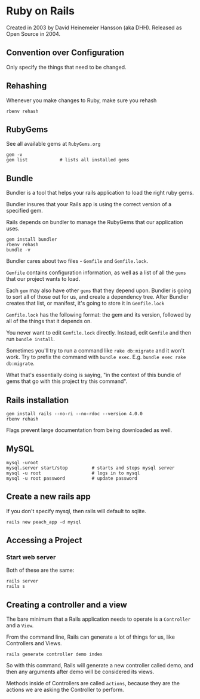 # Ruby on Rails

Created in 2003 by David Heinemeier Hansson (aka DHH). Released as Open Source in 2004.

## Convention over Configuration

Only specify the things that need to be changed.

## Rehashing

Whenever you make changes to Ruby, make sure you rehash

    rbenv rehash

## RubyGems

See all available gems at `RubyGems.org`

    gem -v
    gem list            # lists all installed gems

## Bundle

Bundler is a tool that helps your rails application to load the right ruby gems.

Bundler insures that your Rails app is using the correct version of a specified gem.

Rails depends on bundler to manage the RubyGems that our application uses.

    gem install bundler
    rbenv rehash
    bundle -v

Bundler cares about two files - `Gemfile` and `Gemfile.lock`.

`Gemfile` contains configuration information, as well as a list of all the `gems` that our project wants to load.

Each `gem` may also have other `gems` that they depend upon. Bundler is going to sort all of those out for us, and create a dependency tree. After Bundler creates that list, or manifest, it's going to store it in `Gemfile.lock`

`Gemfile.lock` has the following format: the gem and its version, followed by all of the things that it depends on.

You never want to edit `Gemfile.lock` directly. Instead, edit `Gemfile` and then run `bundle install`.

Sometimes you'll try to run a command like `rake db:migrate` and it won't work. Try to prefix the command with `bundle exec`. E.g. `bundle exec rake db:migrate`.

What that's essentially doing is saying, "in the context of this bundle of gems that go with this project try this command". 

## Rails installation

    gem install rails --no-ri --no-rdoc --version 4.0.0
    rbenv rehash

Flags prevent large documentation from being downloaded as well.

## MySQL

    mysql -uroot
    mysql.server start/stop         # starts and stops mysql server
    mysql -u root                   # logs in to mysql
    mysql -u root password          # update password

## Create a new rails app

If you don't specify mysql, then rails will default to sqlite.

    rails new peach_app -d mysql

## Accessing a Project

### Start web server

Both of these are the same: 

    rails server
    rails s

## Creating a controller and a view

The bare minimum that a Rails application needs to operate is a `Controller` and a `View`.

From the command line, Rails can generate a lot of things for us, like Controllers and Views. 

    rails generate controller demo index

So with this command, Rails will generate a new controller called demo, and then any arguments after demo will be considered its views.

Methods inside of Controllers are called `actions`, because they are the actions we are asking the Controller to perform.




